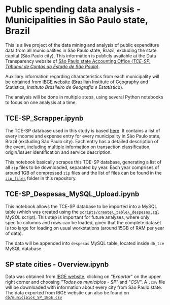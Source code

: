 # Public spending data analysis - Municipalities in São Paulo state, Brazil

This is a live project of the data mining and analysis of public expenditure data from all municipalities in São Paulo state, Brazil, excluding the state capital (São Paulo city). This information is publicly available at the Data Transparency website of [São Paulo state Accounting Office (*TCE-SP, Tribunal de Contas do Estado de São Paulo*)](http://transparencia.tce.sp.gov.br/).

Auxiliary information regarding characteristics from each municipality will be obtained from [IBGE website](https://cidades.ibge.gov.br/pesquisas) (Brazilian Institute of Geography and Statistics, *Instituto Brasileiro de Geografia e Estatística*).

The analysis will be done in multiple steps, using several Python notebooks to focus on one analysis at a time.

## TCE-SP_Scrapper.ipynb

The TCE-SP database used in this study is based [here](http://transparencia.tce.sp.gov.br/municipios-csv). It contains a list of every income and expense entry for every municipality in São Paulo state, Brazil (excluding São Paulo city). Each entry has a detailed description of the event, including multiple information on transaction classification, origin/issuer identification and service description.

This notebook basically scrapes this TCE-SP database, generating a list of all `zip` files to be downloaded, separated by year. Each year comprises of around 1GB of compressed `zip` files and the list of files can be found in the [`zip_files`](https://github.com/Lgcsimoes/tce_sp/tree/master/zip_files) folder in this repository.

## TCE-SP_Despesas_MySQL_Upload.ipynb

This notebook allows the TCE-SP database to be imported into a MySQL table (which was created using the [`scripts/create\_table\_despesas.sql`](https://github.com/Lgcsimoes/tce_sp/blob/master/scripts/create_table_despesas.sql) MySQL script). This step is important for future analyses, where only specific columns and rows can be loaded, given that the complete dataset is too large for loading on usual workstations (around 15GB of RAM per year of data).

The data will be appended into `despesas` MySQL table, located inside `db_tce` MySQL database.

## SP state cities - Overview.ipynb

Data was obtained from [IBGE website](https://www.ibge.gov.br/informacoes-por-cidade-e-estado?t=destaques&c=3549904), clicking on *"Exportar*" on the upper right corner and choosing *"Todos os municípios - SP*" and "*CSV*". A `.csv` file will be downloaded with information about every city from São Paulo state. The data exported from IBGE website can also be found on [`db/municipios_SP_IBGE.csv`](https://github.com/Lgcsimoes/tce_sp/blob/master/db/municipios_SP_IBGE.csv)
